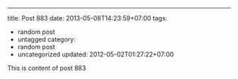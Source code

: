 ---
title: Post 883
date: 2013-05-08T14:23:59+07:00
tags:
  - random post
  - untagged
category:
  - random post
  - uncategorized
updated: 2012-05-02T01:27:22+07:00

This is content of post 883